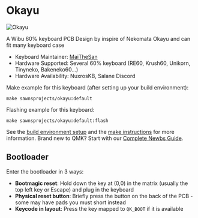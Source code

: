 # Okayu

![Okayu](https://i.imgur.com/pRnRHl8h.png)

A Wibu 60% keyboard PCB Design by inspire of Nekomata Okayu and can fit many keyboard case

* Keyboard Maintainer: [MaiTheSan](https://github.com/maithesan)
* Hardware Supported: Several 60% keyboard (RE60, Krush60, Unikorn, Tinyneko, Bakeneko60...)
* Hardware Availability: NuxrosKB, Salane Discord

Make example for this keyboard (after setting up your build environment):

    make sawnsprojects/okayu:default

Flashing example for this keyboard:

    make sawnsprojects/okayu:default:flash

See the [build environment setup](https://docs.qmk.fm/#/getting_started_build_tools) and the [make instructions](https://docs.qmk.fm/#/getting_started_make_guide) for more information. Brand new to QMK? Start with our [Complete Newbs Guide](https://docs.qmk.fm/#/newbs).

## Bootloader

Enter the bootloader in 3 ways:

* **Bootmagic reset**: Hold down the key at (0,0) in the matrix (usually the top left key or Escape) and plug in the keyboard
* **Physical reset button**: Briefly press the button on the back of the PCB - some may have pads you must short instead
* **Keycode in layout**: Press the key mapped to `QK_BOOT` if it is available
